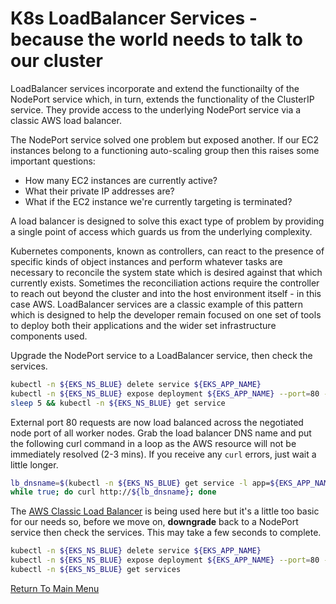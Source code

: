 # K8s LoadBalancer Services - because the world needs to talk to our cluster

LoadBalancer services incorporate and extend the functionailty of the NodePort service which, in turn, extends the functionality of the ClusterIP service.
They provide access to the underlying NodePort service via a classic AWS load balancer.

The NodePort service solved one problem but exposed another.
If our EC2 instances belong to a functioning auto-scaling group then this raises some important questions:

- How many EC2 instances are currently active?
- What their private IP addresses are?
- What if the EC2 instance we're currently targeting is terminated?

A load balancer is designed to solve this exact type of problem by providing a single point of access which guards us from the underlying complexity.

Kubernetes components, known as controllers, can react to the presence of specific kinds of object instances and perform whatever tasks are necessary to reconcile the system state which is desired against that which currently exists. Sometimes the reconciliation actions require the controller to reach out beyond the cluster and into the host environment itself - in this case AWS. LoadBalancer services are a classic example of this pattern which is designed to help the developer remain focused on one set of tools to deploy both their applications and the wider set infrastructure components used.

Upgrade the NodePort service to a LoadBalancer service, then check the services.
```bash
kubectl -n ${EKS_NS_BLUE} delete service ${EKS_APP_NAME}
kubectl -n ${EKS_NS_BLUE} expose deployment ${EKS_APP_NAME} --port=80 --type=LoadBalancer
sleep 5 && kubectl -n ${EKS_NS_BLUE} get service
```

External port 80 requests are now load balanced across the negotiated node port of all worker nodes. Grab the load balancer DNS name and put the following curl command in a loop as the AWS resource will not be immediately resolved (2-3 mins). If you receive any `curl` errors, just wait a little longer.
```bash
lb_dnsname=$(kubectl -n ${EKS_NS_BLUE} get service -l app=${EKS_APP_NAME} -o jsonpath='{.items[0].status.loadBalancer.ingress[0].hostname}')
while true; do curl http://${lb_dnsname}; done
```

The [AWS Classic Load Balancer](https://aws.amazon.com/elasticloadbalancing/classic-load-balancer) is being used here but it's a little too basic for our needs so, before we move on, **downgrade** back to a NodePort service then check the services.
This may take a few seconds to complete.
```bash
kubectl -n ${EKS_NS_BLUE} delete service ${EKS_APP_NAME}
kubectl -n ${EKS_NS_BLUE} expose deployment ${EKS_APP_NAME} --port=80 --type=NodePort
kubectl -n ${EKS_NS_BLUE} get services
```

[Return To Main Menu](/README.md)
